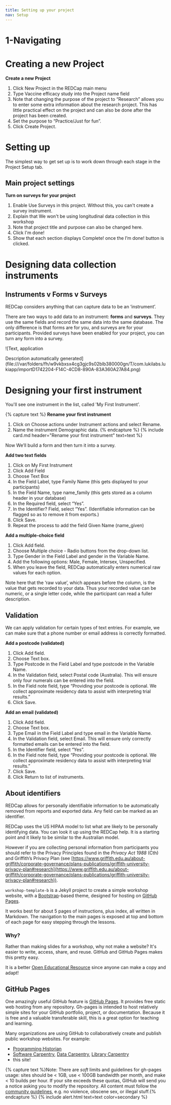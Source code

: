 ```yaml
---
title: Setting up your project
nav: Setup
---
```


# 1-Navigating

# Creating a new Project

**Create a new Project**

1. Click New Project in the REDCap main menu
2. Type Vaccine efficacy study into the Project name field
3. Note that changing the purpose of the project to “Research” allows you to enter some extra information about the research project. This has little practical effect on the project and can also be done after the project has been created.
4. Set the purpose to “Practice/Just for fun”.
5. Click Create Project.

# Setting up

The simplest way to get set up is to work down through each stage in the Project Setup tab.

## Main project settings

**Turn on surveys for your project**

1. Enable Use Surveys in this project. Without this, you can't create a survey instrument.
2. Explain that We won't be using longitudinal data collection in this workshop
3. Note that project title and purpose can also be changed here.
4. Click I'm done!
5. Show that each section displays Complete! once the I’m done! button is clicked.

# Designing data collection instruments

## Instruments v Forms v Surveys

REDCap considers anything that can capture data to be an ‘instrument’.

There are two ways to add data to an instrument: **forms** and **surveys**. They use the same fields and record the same data into the same database. The only difference is that forms are for you, and surveys are for your participants. Provided surveys have been enabled for your project, you can turn any form into a survey.

![Text, application

Description automatically generated](file:///var/folders/fh/w9vkbxsx4cg3gjc9s02blb380000gn/T/com.lukilabs.lukiapp/importD1742204-F14C-4CD8-890A-83A360A27A84.png)

# Designing your first instrument

You'll see one instrument in the list, called 'My First Instrument'.

{% capture text %}
**Rename your first instrument**    

1. Click on Choose actions under Instrument actions and select Rename.
2. Name the instrument Demographic data.
{% endcapture %}
{% include card.md header="Rename your first instrument" text=text %}

Now We’ll build a form and then turn it into a survey.

**Add two text fields**

1. Click on My First Instrument
2. Click Add Field
3. Choose Text Box
4. In the Field Label, type Family Name (this gets displayed to your participants)
5. In the Field Name, type name_family (this gets stored as a column header in your database)
6. In the Required field, select “Yes”.
7. In the Identifier? Field, select “Yes”. (Identifiable information can be flagged so as to remove it from exports.)
8. Click Save.
9. Repeat the process to add the field Given Name (name_given)

**Add a multiple-choice field**

1. Click Add field.
2. Choose Multiple choice - Radio buttons from the drop-down list.
3. Type Gender in the Field Label and gender in the Variable Name.
4. Add the following options: Male, Female, Intersex, Unspecified.
5. When you leave the field, REDCap automatically enters numerical raw values for each option.

Note here that the ‘raw value’, which appears before the column, is the value that gets recorded to your data. Thus your recorded value can be numeric, or a single letter code, while the participant can read a fuller description.

## Validation

We can apply validation for certain types of text entries. For example, we can make sure that a phone number or email address is correctly formatted.

**Add a postcode (validated)**

1. Click Add field.
2. Choose Text box.
3. Type Postcode in the Field Label and type postcode in the Variable Name.
4. In the Validation field, select Postal code (Australia). This will ensure only four numerals can be entered into the field.
5. In the Field note field, type “Providing your postcode is optional. We collect approximate residency data to assist with interpreting trial results.”
6. Click Save.

**Add an email (validated)**

1. Click Add field.
2. Choose Text box.
3. Type Email in the Field Label and type email in the Variable Name.
4. In the Validation field, select Email. This will ensure only correctly formatted emails can be entered into the field.
5. In the Identifier field, select “Yes”.
6. In the Field note field, type “Providing your postcode is optional. We collect approximate residency data to assist with interpreting trial results.”
7. Click Save.
8. Click Return to list of instruments.

## About identifiers

REDCap allows for personally identifiable information to be automatically removed from reports and exported data. Any field can be marked as an identifier.

REDCap uses the US HIPAA model to list what are likely to be personally identifying data. You can look it up using the REDCap help. It is a starting point and it likely to be similar to the Australian model.

However if you are collecting personal information from participants you should refer to the Privacy Principles found in the *Privacy Act 1988* (Cth) and Griffith’s Privacy Plan (see [https://www.griffith.edu.au/about-griffith/corporate-governance/plans-publications/griffith-university-privacy-plan#research](https://www.griffith.edu.au/about-griffith/corporate-governance/plans-publications/griffith-university-privacy-plan#research)).




`workshop-template-b` is a Jekyll project to create a simple workshop website, with a [Bootstrap](https://getbootstrap.com/)-based theme, designed for hosting on [GitHub Pages](https://pages.github.com/).

It works best for about 5 pages of instructions, plus index, all written in Markdown. 
The navigation to the main pages is exposed at top and bottom of each page for easy stepping through the lessons.

### Why?

Rather than making slides for a workshop, why not make a website? 
It's easier to write, access, share, and reuse. 
GitHub and GitHub Pages makes this pretty easy.

It is a better [Open Educational Resource](https://en.wikipedia.org/wiki/Open_educational_resources) since anyone can make a copy and adapt!

## GitHub Pages 

One amazingly useful GitHub feature is [GitHub Pages](https://guides.github.com/features/pages/).
It provides free static web hosting from any repository.
Gh-pages is intended to host relatively simple sites for your GitHub portfolio, project, or documentation.
Because it is free and a valuable transferable skill, this is a great option for teaching and learning.

Many organizations are using GitHub to collaboratively create and publish public workshop websites. 
For example: 

- [Programming Historian](http://programminghistorian.org/)
- [Software Carpentry](https://software-carpentry.org/), [Data Carpentry](http://www.datacarpentry.org/), [Library Carpentry](https://librarycarpentry.org/)
- this site!

{% capture text %}Note:
There are *soft* limits and guidelines for gh-pages usage: sites should be < 1GB, use < 100GB bandwidth per month, and make < 10 builds per hour.
If your site exceeds these quotas, GitHub will send you a notice asking you to modify the repository.
All content must follow the [community guidelines](https://help.github.com/articles/github-community-guidelines/), e.g. no violence, obscene sex, or illegal stuff.{% endcapture %}
{% include alert.html text=text color=secondary %}
